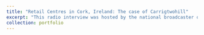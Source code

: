 ```yaml
---
title: "Retail Centres in Cork, Ireland: The case of Carrigtwohill"
excerpt: "This radio interview was hosted by the national broadcaster of the Republic of Ireland. The discussion centres around a regional debate surrounding the location of a proposed major retail outlet. Using findings from my PhD research, I make the case that current plans do not align with policymaking missions to develop more sustainably in the Cork metropolitan area. You can find this interview [here](https://www.rte.ie/radio/radio1/drivetime/programmes/2023/0104/1344917-drivetime-wednesday-4-january-2023/). The relevant segment begins at 1 hour and 13 minutes into the broadcast."
collection: portfolio
---
```



